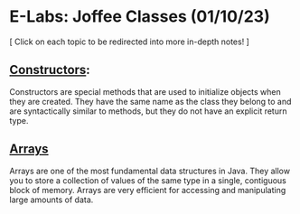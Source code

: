 # E-Labs: Joffee Classes (01/10/23)
[ Click on each topic to be redirected into more in-depth notes! ]
## [Constructors](https://github.com/ShubhangiXD/Java-Joffee-Codes/blob/main/constructors/Constructors.md):
Constructors are special methods that are used to initialize objects when they are created. They have the same name as the class they belong to and are syntactically similar to methods, but they do not have an explicit return type. <br>

## [Arrays](https://github.com/ShubhangiXD/Java-Joffee-Codes/blob/main/array/Arrays.md)
Arrays are one of the most fundamental data structures in Java. They allow you to store a collection of values of the same type in a single, contiguous block of memory. Arrays are very efficient for accessing and manipulating large amounts of data.
